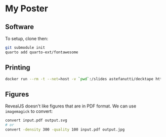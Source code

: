 # My Poster

## Software

To setup, clone then:

```bash
git submodule init
quarto add quarto-ext/fontawesome
```

## Printing

```bash
docker run --rm -t --net=host -v `pwd`:/slides astefanutti/decktape http://host.docker.internal:4200 slides.pdf
```

## Figures

RevealJS doesn't like figures that are in PDF format.
We can use `imagemagick` to convert:

```bash
convert input.pdf output.svg
# or
convert -density 300 -quality 100 input.pdf output.jpg
```
